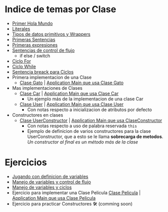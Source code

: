 # Indice de temas por Clase
   - [Primer Hola Mundo](./hello-world/src/HelloWorld.java)
   - [Literales](./hello-world/src/Lirerales.java)
   - [Tipos de datos primitivos y Wrappers](./hello-world/src/TiposDatos.java)
   - [Primeras Sentencias](./hello-world/src/Sentencias.java)
   - [Primeras expresiones](./hello-world/src/Expresiones.java)
   - [Sentencias de control de flujo](./hello-world/src/ControlFlujo.java)
      - if else / switch
   - [Ciclo For](./hello-world/src/CicloFor.java)
   - [Ciclo While](./hello-world/src/CicloWhile.java)
   - [Sentencia breack para Ciclos](./hello-world/src/BreakCiclos.java)
   - Primera implementacion de una Clase
      - [Clase Gato](./hello-world/src/Gato.java) | [Application Main que usa Clase Gato](./hello-world/src/ApplicationMain.java)
   - Mas implementaciones de Clases
      - [Clase Car](./hello-world/src/com/clasesjava/one/Car.java) | [Application Main que usa Clase Car](./hello-world/src/com/clasesjava/one/ApplicationMainCar.java)
         - Un ejemplo más de la implementacion de una clase Car
      - [Clase User](./hello-world/src/com/clasesjava/one/User.java) | [Application Main que usa Clase User](./hello-world/src/com/clasesjava/one/ApplicationMainUser.java)
         - Con notas respecto a inicializacion de atributos por defecto
   - Constructores en clases
      - [Clase UserConstructor](./hello-world/src/com/clasesjava/one/UserConstructor.java) | [Application Main que usa ClaseConstructor](./hello-world/src/com/clasesjava/one/ApplicationConstructores.java)
         - Con notas respecto a uso de palabra reservada `this`
         - Ejemplo de definicion de varios constructores para la clase UserConstructor, que a esto se le llama **sobrecarga de metodos**. *Un constructor al final es un método más de la clase*

# Ejercicios
   - [Jugando con definicion de variables](./hello-world/src/PlayingVars.java)
   - [Manejo de variables y control de flujo](./hello-world/src/Ejercicios20Feb.java)
   - [Manejo de variables y ciclos](./hello-world/src/Ejercicios22Feb.java)
   - Ejercicio para implementar una Clase Pelicula [Clase Pelicula](./hello-world/src/com/clasesjava/one/Pelicula.java) | [Application Main que usa Clase Pelicula](./hello-world/src/com/clasesjava/one/ApplicationPelicula.java)
   - Ejercicio para practicar Constructores :hammer_and_wrench: (comming soon)
